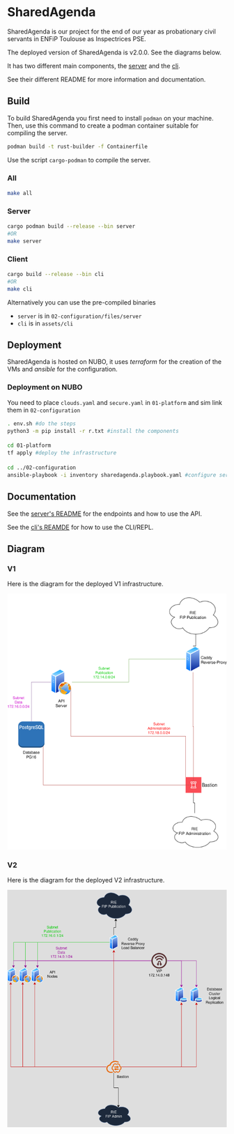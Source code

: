 # SharedAgenda
SharedAgenda is our project for the end of our year as probationary civil
servants in ENFiP Toulouse as Inspectrices PSE.

The deployed version of SharedAgenda is v2.0.0. See the diagrams below.

It has two different main components, the [server](crates/server) and the
[cli](crates/cli).

See their different README for more information and documentation.

## Build
To build SharedAgenda you first need to install `podman` on your machine. 
Then, use this command to create a podman container suitable for compiling the
server.

```sh 
podman build -t rust-builder -f Containerfile
```

Use the script `cargo-podman` to compile the server.

### All
```sh
make all
```

### Server
```sh
cargo podman build --release --bin server
#OR 
make server
```

### Client
```sh
cargo build --release --bin cli
#OR 
make cli
```

Alternatively you can use the pre-compiled binaries
- `server` is in `02-configuration/files/server`
- `cli` is in `assets/cli`

## Deployment
SharedAgenda is hosted on NUBO, it uses _terraform_ for the creation of the VMs
and _ansible_ for the configuration. 

### Deployment on NUBO
You need to place `clouds.yaml` and `secure.yaml` in `01-platform` and sim link
them in `02-configuration`

```sh 
. env.sh #do the steps
python3 -m pip install -r r.txt #install the components

cd 01-platform
tf apply #deploy the infrastructure

cd ../02-configuration
ansible-playbook -i inventory sharedagenda.playbook.yaml #configure servers
```

## Documentation

See the [server's README](crates/server/README.md) for the endpoints and how to
use the API.

See the [cli's REAMDE](crates/cli/README.md) for how to use the CLI/REPL.

## Diagram

### V1
Here is the diagram for the deployed V1 infrastructure.

[![](assets/infrastructure_v1.png)](assets/infrastructure_v1.png)

### V2
Here is the diagram for the deployed V2 infrastructure.

[![](assets/infrastructure_v2.png)](assets/infrastructure_v2.png)

